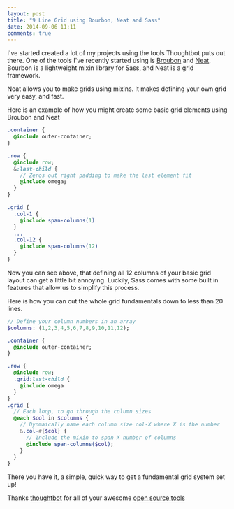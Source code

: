 ```yaml
---
layout: post
title: "9 Line Grid using Bourbon, Neat and Sass"
date: 2014-09-06 11:11
comments: true
---
```


I've started created a lot of my projects using the tools Thoughtbot puts out there. One of the tools I've recently started using is [Broubon](http://bourbon.io) and [Neat](http://neat.bourbon.io). Bourbon is a lightweight mixin library for Sass, and Neat is a grid framework.
<!-- more -->

Neat allows you to make grids using mixins. It makes defining your own grid very easy, and fast.

Here is an example of how you might create some basic grid elements using Broubon and Neat

```sass
.container {
  @include outer-container;
}

.row {
  @include row;
  &:last-child {
    // Zeros out right padding to make the last element fit
    @include omega;
  }
}

.grid {
  .col-1 {
    @include span-columns(1)
  }
  ...
  .col-12 {
    @include span-columns(12)
  }
}
```

Now you can see above, that defining all 12 columns of your basic grid layout can get a little bit annoying. Luckily, Sass comes with some built in features that allow us to simplify this process.

Here is how you can cut the whole grid fundamentals down to less than 20 lines.

```sass
// Define your column numbers in an array
$columns: (1,2,3,4,5,6,7,8,9,10,11,12);

.container {
  @include outer-container;
}

.row {
  @include row;
  .grid:last-child {
    @include omega
  }
}
.grid {
  // Each loop, to go through the column sizes
  @each $col in $columns {
    // Dynmaically name each column size col-X where X is the number
    &.col-#{$col} {
      // Include the mixin to span X number of columns
      @include span-columns($col);
    }
  }
}
```

There you have it, a simple, quick way to get a fundamental grid system set up!

Thanks [thoughtbot](http://thoughtbot.com) for all of your awesome [open source tools](http://github.com/thoughtbot)

